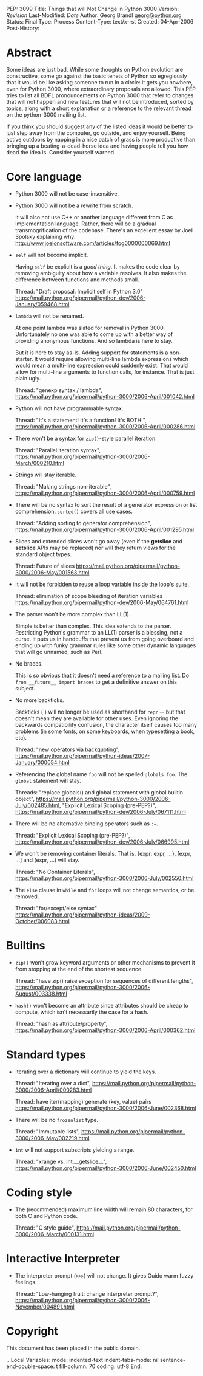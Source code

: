 PEP: 3099 Title: Things that will Not Change in Python 3000 Version:
$Revision$ Last-Modified: $Date$ Author: Georg Brandl <georg@python.org>
Status: Final Type: Process Content-Type: text/x-rst Created:
04-Apr-2006 Post-History:

Abstract
========

Some ideas are just bad. While some thoughts on Python evolution are
constructive, some go against the basic tenets of Python so egregiously
that it would be like asking someone to run in a circle: it gets you
nowhere, even for Python 3000, where extraordinary proposals are
allowed. This PEP tries to list all BDFL pronouncements on Python 3000
that refer to changes that will not happen and new features that will
not be introduced, sorted by topics, along with a short explanation or a
reference to the relevant thread on the python-3000 mailing list.

If you think you should suggest any of the listed ideas it would be
better to just step away from the computer, go outside, and enjoy
yourself. Being active outdoors by napping in a nice patch of grass is
more productive than bringing up a beating-a-dead-horse idea and having
people tell you how dead the idea is. Consider yourself warned.

Core language
=============

-   Python 3000 will not be case-insensitive.

-   Python 3000 will not be a rewrite from scratch.

    It will also not use C++ or another language different from C as
    implementation language. Rather, there will be a gradual
    transmogrification of the codebase. There's an excellent essay by
    Joel Spolsky explaining why:
    http://www.joelonsoftware.com/articles/fog0000000069.html

-   `self` will not become implicit.

    Having `self` be explicit is a *good thing*. It makes the code clear
    by removing ambiguity about how a variable resolves. It also makes
    the difference between functions and methods small.

    Thread: "Draft proposal: Implicit self in Python 3.0"
    https://mail.python.org/pipermail/python-dev/2006-January/059468.html

-   `lambda` will not be renamed.

    At one point lambda was slated for removal in Python 3000.
    Unfortunately no one was able to come up with a better way of
    providing anonymous functions. And so lambda is here to stay.

    But it is here to stay as-is. Adding support for statements is a
    non-starter. It would require allowing multi-line lambda expressions
    which would mean a multi-line expression could suddenly exist. That
    would allow for multi-line arguments to function calls, for
    instance. That is just plain ugly.

    Thread: "genexp syntax / lambda",
    https://mail.python.org/pipermail/python-3000/2006-April/001042.html

-   Python will not have programmable syntax.

    Thread: "It's a statement! It's a function! It's BOTH!",
    https://mail.python.org/pipermail/python-3000/2006-April/000286.html

-   There won't be a syntax for `zip()`-style parallel iteration.

    Thread: "Parallel iteration syntax",
    https://mail.python.org/pipermail/python-3000/2006-March/000210.html

-   Strings will stay iterable.

    Thread: "Making strings non-iterable",
    https://mail.python.org/pipermail/python-3000/2006-April/000759.html

-   There will be no syntax to sort the result of a generator expression
    or list comprehension. `sorted()` covers all use cases.

    Thread: "Adding sorting to generator comprehension",
    https://mail.python.org/pipermail/python-3000/2006-April/001295.html

-   Slices and extended slices won't go away (even if the **getslice**
    and **setslice** APIs may be replaced) nor will they return views
    for the standard object types.

    Thread: Future of slices
    https://mail.python.org/pipermail/python-3000/2006-May/001563.html

-   It will not be forbidden to reuse a loop variable inside the loop's
    suite.

    Thread: elimination of scope bleeding of iteration variables
    https://mail.python.org/pipermail/python-dev/2006-May/064761.html

-   The parser won't be more complex than LL(1).

    Simple is better than complex. This idea extends to the parser.
    Restricting Python's grammar to an LL(1) parser is a blessing, not a
    curse. It puts us in handcuffs that prevent us from going overboard
    and ending up with funky grammar rules like some other dynamic
    languages that will go unnamed, such as Perl.

-   No braces.

    This is so obvious that it doesn't need a reference to a mailing
    list. Do `from __future__ import braces` to get a definitive answer
    on this subject.

-   No more backticks.

    Backticks (\`) will no longer be used as shorthand for `repr` -- but
    that doesn't mean they are available for other uses. Even ignoring
    the backwards compatibility confusion, the character itself causes
    too many problems (in some fonts, on some keyboards, when
    typesetting a book, etc).

    Thread: "new operators via backquoting",
    https://mail.python.org/pipermail/python-ideas/2007-January/000054.html

-   Referencing the global name `foo` will not be spelled `globals.foo`.
    The `global` statement will stay.

    Threads: "replace globals() and global statement with global builtin
    object",
    https://mail.python.org/pipermail/python-3000/2006-July/002485.html,
    "Explicit Lexical Scoping (pre-PEP?)",
    https://mail.python.org/pipermail/python-dev/2006-July/067111.html

-   There will be no alternative binding operators such as `:=`.

    Thread: "Explicit Lexical Scoping (pre-PEP?)",
    https://mail.python.org/pipermail/python-dev/2006-July/066995.html

-   We won't be removing container literals. That is, {expr: expr, ...},
    \[expr, ...\] and (expr, ...) will stay.

    Thread: "No Container Literals",
    https://mail.python.org/pipermail/python-3000/2006-July/002550.html

-   The `else` clause in `while` and `for` loops will not change
    semantics, or be removed.

    Thread: "for/except/else syntax"
    https://mail.python.org/pipermail/python-ideas/2009-October/006083.html

Builtins
========

-   `zip()` won't grow keyword arguments or other mechanisms to prevent
    it from stopping at the end of the shortest sequence.

    Thread: "have zip() raise exception for sequences of different
    lengths",
    https://mail.python.org/pipermail/python-3000/2006-August/003338.html

-   `hash()` won't become an attribute since attributes should be cheap
    to compute, which isn't necessarily the case for a hash.

    Thread: "hash as attribute/property",
    https://mail.python.org/pipermail/python-3000/2006-April/000362.html

Standard types
==============

-   Iterating over a dictionary will continue to yield the keys.

    Thread: "Iterating over a dict",
    https://mail.python.org/pipermail/python-3000/2006-April/000283.html

    Thread: have iter(mapping) generate (key, value) pairs
    https://mail.python.org/pipermail/python-3000/2006-June/002368.html

-   There will be no `frozenlist` type.

    Thread: "Immutable lists",
    https://mail.python.org/pipermail/python-3000/2006-May/002219.html

-   `int` will not support subscripts yielding a range.

    Thread: \"xrange vs. int.\_\_getslice\_\_\",
    https://mail.python.org/pipermail/python-3000/2006-June/002450.html

Coding style
============

-   The (recommended) maximum line width will remain 80 characters, for
    both C and Python code.

    Thread: "C style guide",
    https://mail.python.org/pipermail/python-3000/2006-March/000131.html

Interactive Interpreter
=======================

-   The interpreter prompt (`>>>`) will not change. It gives Guido warm
    fuzzy feelings.

    Thread: "Low-hanging fruit: change interpreter prompt?",
    https://mail.python.org/pipermail/python-3000/2006-November/004891.html

Copyright
=========

This document has been placed in the public domain.

.. Local Variables: mode: indented-text indent-tabs-mode: nil
sentence-end-double-space: t fill-column: 70 coding: utf-8 End:

